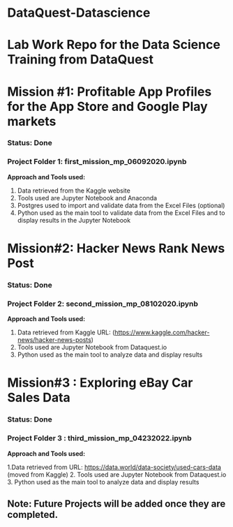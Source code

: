 # DataQuest-Datascience

# Lab Work Repo for the Data Science Training from DataQuest

# Mission #1: Profitable App Profiles for the App Store and Google Play markets 

### Status: Done

### Project Folder 1: first_mission_mp_06092020.ipynb

**Approach and Tools used:** 

1. Data retrieved from the Kaggle website
2. Tools used are Jupyter Notebook and Anaconda
3. Postgres used to import and validate data from the Excel Files (optional)
4. Python used as the main tool to validate data from the Excel Files and to display results in the Jupyter Notebook


# Mission#2: Hacker News Rank News Post

### Status: Done

### Project Folder 2: second_mission_mp_08102020.ipynb

**Approach and Tools used:**

1. Data retrieved from Kaggle URL: (https://www.kaggle.com/hacker-news/hacker-news-posts)
2. Tools used are Jupyter Notebook from Dataquest.io
3. Python used as the main tool to analyze data and display results

# Mission#3 : Exploring eBay Car Sales Data

### Status: Done

### Project Folder 3 : third_mission_mp_04232022.ipynb

**Approach and Tools used:**

1.Data retrieved from URL: https://data.world/data-society/used-cars-data (moved from Kaggle)
2. Tools used are Jupyter Notebook from Dataquest.io
3. Python used as the main tool to analyze data and display results

## Note: Future Projects will be added once they are completed.
